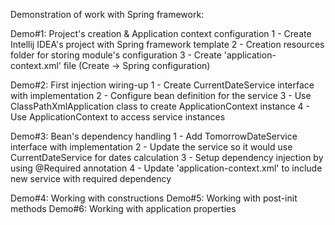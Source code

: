 Demonstration of work with Spring framework:

Demo#1: Project's creation & Application context configuration
1 - Create Intellij IDEA's project with Spring framework template
2 - Creation resources folder for storing module's configuration
3 - Create 'application-context.xml' file (Create -> Spring configuration)

Demo#2: First injection wiring-up
1 - Create CurrentDateService interface with implementation
2 - Configure bean definition for the service
3 - Use ClassPathXmlApplication class to create ApplicationContext instance
4 - Use ApplicationContext to access service instances

Demo#3: Bean's dependency handling
1 - Add TomorrowDateService interface with implementation
2 - Update the service so it would use CurrentDateService for dates calculation
3 - Setup dependency injection by using @Required annotation
4 - Update 'application-context.xml' to include new service with required dependency

Demo#4: Working with constructions
Demo#5: Working with post-init methods
Demo#6: Working with application properties
